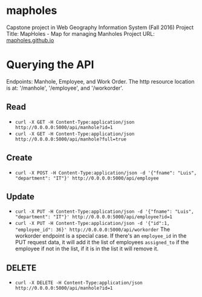 # mapholes
Capstone project in Web Geography Information System (Fall 2016)
Project Title: MapHoles - Map for managing Manholes
Project URL: [mapholes.github.io](https://mapholes.github.io)

# Querying the API

Endpoints: Manhole, Employee, and Work Order. The http resource location is at: '/manhole',
'/employee',  and '/workorder'.


## Read
- `curl -X GET -H Content-Type:application/json http://0.0.0.0:5000/api/manhole?id=1`
- `curl -X GET -H Content-Type:application/json http://0.0.0.0:5000/api/manhole?full=true`

## Create
- `curl -X POST -H Content-Type:application/json -d '{"fname": "Luis", "department": "IT"}' http://0.0.0.0:5000/api/employee`

## Update
- `curl -X PUT -H Content-Type:application/json -d '{"fname": "Luis", "department": "IT"}' http://0.0.0.0:5000/api/employee?id=1`
- `curl -X PUT -H Content-Type:application/json -d '{"id":1, "employee_id": 36}' http://0.0.0.0:5000/api/workorder`
The workorder endpoint is a special case. If there's an `employee_id` in the PUT request data, it will add it the list
of employees `assigned_to` if the employee if not in the list, if it is in the list it will remove it.

## DELETE
- `curl -X DELETE -H Content-Type:application/json http://0.0.0.0:5000/api/manhole?id=1`
